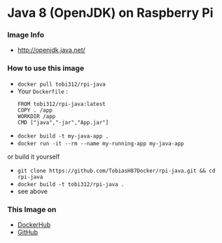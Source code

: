 # Java 8 (OpenJDK) on Raspberry Pi

### Image Info
* http://openjdk.java.net/

### How to use this image
* ``` docker pull tobi312/rpi-java ```
* Your ``` Dockerfile ``` :
	``` 
	FROM tobi312/rpi-java:latest
	COPY . /app
	WORKDIR /app
	CMD ["java","-jar","App.jar"]
	```
* ``` docker build -t my-java-app . ```
* ``` docker run -it --rm --name my-running-app my-java-app ```

or build it yourself
* ``` git clone https://github.com/TobiasH87Docker/rpi-java.git && cd rpi-java ```
* ``` docker build -t tobi312/rpi-java . ``` 
* see above

### This Image on
* [DockerHub](https://hub.docker.com/r/tobi312/rpi-java/)
* [GitHub](https://github.com/TobiasH87Docker/rpi-java)
